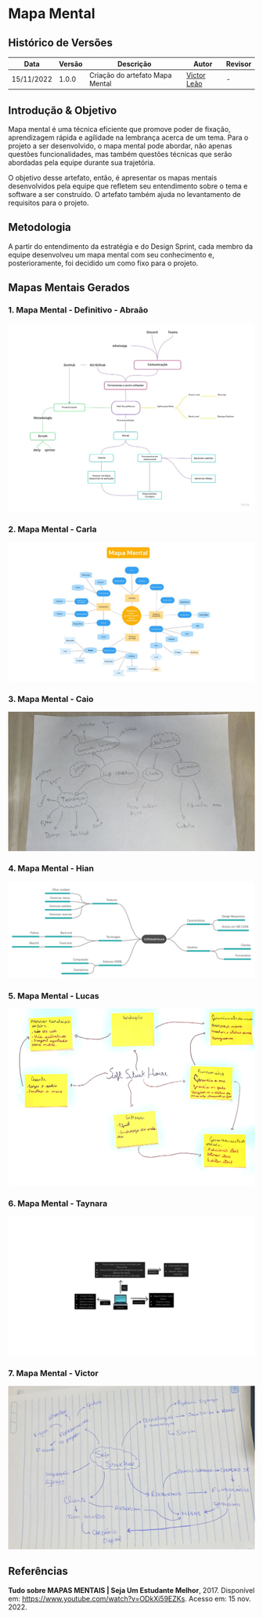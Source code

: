 # Mapa Mental

## Histórico de Versões

|    Data    | Versão |            Descrição           |       Autor     |    Revisor    |
|  --------  |  ----  |            ----------          | --------------- |    -------    |
| 15/11/2022 |  1.0.0 | Criação do artefato Mapa Mental | [Victor Leão](https://github.com/victorleaoo) | - |

## Introdução & Objetivo

Mapa mental é uma técnica eficiente que promove poder de fixação, aprendizagem rápida e agilidade na lembrança acerca de um tema. Para o projeto a ser desenvolvido, o mapa mental pode abordar, não apenas questões funcionalidades, mas também questões técnicas que serão abordadas pela equipe durante sua trajetória.

O objetivo desse artefato, então, é apresentar os mapas mentais desenvolvidos pela equipe que refletem seu entendimento sobre o tema e software a ser construído. O artefato também ajuda no levantamento de requisitos para o projeto.

## Metodologia

A partir do entendimento da estratégia e do Design Sprint, cada membro da equipe desenvolveu um mapa mental com seu conhecimento e, posterioramente, foi decidido um como fixo para o projeto.

## Mapas Mentais Gerados
### 1. Mapa Mental - Definitivo - Abraão

![MapaMental Abraão](./assets/mapamental-abraao.jpeg)

### 2. Mapa Mental - Carla

![MapaMental Carla](./assets/mapamental-carla.jpeg)

### 3. Mapa Mental - Caio

![MapaMental Caio](./assets/MapaMental-Caio.jpeg)

### 4. Mapa Mental - Hian

![MapaMental Hian](./assets/mapamental-hian.jpeg)

### 5. Mapa Mental - Lucas

![MapaMental Lucas](./assets/mapamental-lucas.jpeg)

### 6. Mapa Mental - Taynara

![MapaMental Taynara](./assets/mapamental-taynara.jpeg)

### 7. Mapa Mental - Victor

![MapaMental Victor](./assets/mapamental-victor.jpeg)

## Referências

**Tudo sobre MAPAS MENTAIS | Seja Um Estudante Melhor**, 2017. Disponível em: https://www.youtube.com/watch?v=ODkXi59EZKs. Acesso em: 15 nov. 2022.